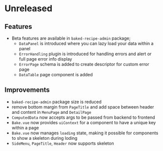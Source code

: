 # Unreleased

## Features

- Beta features are available in `baked-recipe-admin` package;
  - `DataPanel` is introduced where you can lazy load your data within a panel
  - `ErrorHandling` plugin is introduced for handling errors and alert or full
    page error info display
  - `ErrorPage` schema is added to create descriptor for custom error page
  - `DataTable` page component is added

## Improvements

- `baked-recipe-admin` package size is reduced
- remove bottom margin from `PageTitle` and add space between header and content
  in `MenuPage` and `DetailPage`
- `ComputedData` now accepts args to be passed from backend to frontend
- `Bake.vue` now provides `uiContext` for a component to have a unique key
  within a page
- `Bake.vue` now manages `loading` state, making it possible for components to
  show a skeleton during loding
- `SideMenu`, `PageTitle`, `Header` now supports skeleton
